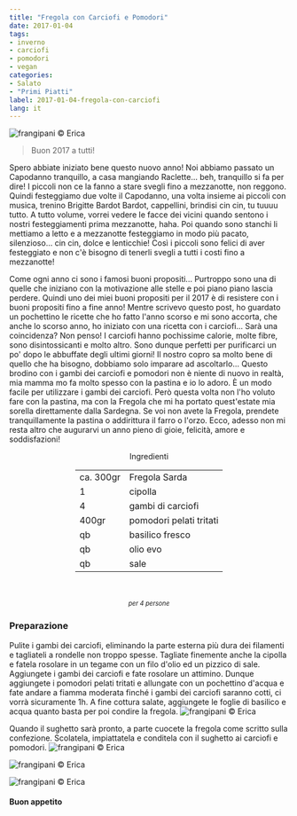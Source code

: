 ```yaml
---
title: "Fregola con Carciofi e Pomodori"
date: 2017-01-04
tags:
- inverno
- carciofi
- pomodori
- vegan
categories:
- Salato
- "Primi Piatti"
label: 2017-01-04-fregola-con-carciofi
lang: it
---
```

![](../2017-01-04-fregola-con-carciofi-e-pomodori/header.jpg "frangipani © Erica")

> Buon 2017 a tutti!

Spero abbiate iniziato bene questo nuovo anno! Noi abbiamo passato un Capodanno tranquillo, a casa mangiando Raclette... beh, tranquillo si fa per dire! I piccoli non ce la fanno a stare svegli fino a mezzanotte, non reggono. Quindi festeggiamo due volte il Capodanno, una volta insieme ai piccoli con musica, trenino Brigitte Bardot Bardot, cappellini, brindisi cin cin, tu tuuuu tutto. A tutto volume, vorrei vedere le facce dei vicini quando sentono i nostri festeggiamenti prima mezzanotte, haha. Poi quando sono stanchi li mettiamo a letto e a mezzanotte festeggiamo in modo più pacato, silenzioso... cin cin, dolce e lenticchie! Così i piccoli sono felici di aver festeggiato e non c'è bisogno di tenerli svegli a tutti i costi fino a mezzanotte! 

Come ogni anno ci sono i famosi buoni propositi... Purtroppo sono una di quelle che iniziano con la motivazione alle stelle e poi piano piano lascia perdere. Quindi uno dei miei buoni propositi per il 2017 è di resistere con i buoni propositi fino a fine anno! Mentre scrivevo questo post, ho guardato un pochettino le ricette che ho fatto l'anno scorso e mi sono accorta, che anche lo scorso anno, ho iniziato con una ricetta con i carciofi... Sarà una coincidenza? Non penso! I carciofi hanno pochissime calorie, molte fibre, sono disintossicanti e molto altro. Sono dunque perfetti per purificarci un po' dopo le abbuffate degli ultimi giorni! Il nostro copro sa molto bene di quello che ha bisogno, dobbiamo solo imparare ad ascoltarlo... Questo brodino con i gambi dei carciofi e pomodori non è niente di nuovo in realtà, mia mamma mo fa molto spesso con la pastina e io lo adoro. È un modo facile per utilizzare i gambi dei carciofi. Però questa volta non l'ho voluto fare con la pastina, ma con la Fregola che mi ha portato quest'estate mia sorella direttamente dalla Sardegna. Se voi non avete la Fregola, prendete tranquillamente la pastina o addirittura il farro o l'orzo. Ecco, adesso non mi resta altro che augurarvi un anno pieno di gioie, felicità, amore e soddisfazioni!

<div id="wrapper" style="text-align: center">
  <div id="yourdiv" style="display: inline-block;">
    <div class="ingredients">
      <div class="ingredients-title">Ingredienti</div>
      <table>
        <tbody>
          <tr>
            <td>ca. 300gr</td>
            <td>Fregola Sarda</td>
          </tr>
          <tr>
            <td>1</td>
            <td>cipolla</td>
          </tr>
          <tr>
            <td>4</td>
            <td>gambi di carciofi</td>
          </tr>
          <tr>
            <td>400gr</td>
            <td>pomodori pelati tritati</td>
          </tr>
          <tr>
            <td>qb</td>
            <td>basilico fresco</td>
          </tr>
          <tr>
            <td>qb</td>
            <td>olio evo</td>
          </tr>
          <tr>
            <td>qb</td>
            <td>sale</td>
          </tr>
        </tbody>
      </table>
      <br></br>
      <i class="pull-right" style="font-size: 80%;">per 4 persone</i>
    </div>
  </div>
</div>


<h3>
  <font color="grey">
    <i class="fa-solid fa-gears"></i>
  </font> Preparazione
</h3>

Pulite i gambi dei carciofi, eliminando la parte esterna più dura dei filamenti e tagliateli a rondelle non troppo spesse. Tagliate finemente anche la cipolla e fatela rosolare in un tegame con un filo d'olio ed un pizzico di sale. Aggiungete i gambi dei carciofi e fate rosolare un attimino. Dunque aggiungete i pomodori pelati tritati e allungate con un pochettino d'acqua e fate andare a fiamma moderata finché i gambi dei carciofi saranno cotti, ci vorrà sicuramente 1h. A fine cottura salate, aggiungete le foglie di basilico e acqua quanto basta per poi condire la fregola.
![](../2017-01-04-fregola-con-carciofi-e-pomodori/sughetto.jpg "frangipani © Erica")

Quando il sughetto sarà pronto, a parte cuocete la fregola come scritto sulla confezione. Scolatela, impiattatela e conditela con il sughetto ai carciofi e pomodori.
![](../2017-01-04-fregola-con-carciofi-e-pomodori/risultato1.jpg "frangipani © Erica")

![](../2017-01-04-fregola-con-carciofi-e-pomodori/risultato2.jpg "frangipani © Erica")

![](../2017-01-04-fregola-con-carciofi-e-pomodori/risultato3.jpg "frangipani © Erica")

<h4>Buon appetito
  <font color="red">
    <i class="fa-regular fa-face-smile"></i>
  </font>
</h4>
